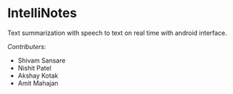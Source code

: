 # IntelliNotes
Text summarization with speech to text on real time with android interface.

 *Contributers:*
* Shivam Sansare
* Nishit Patel
* Akshay Kotak
* Amit Mahajan

